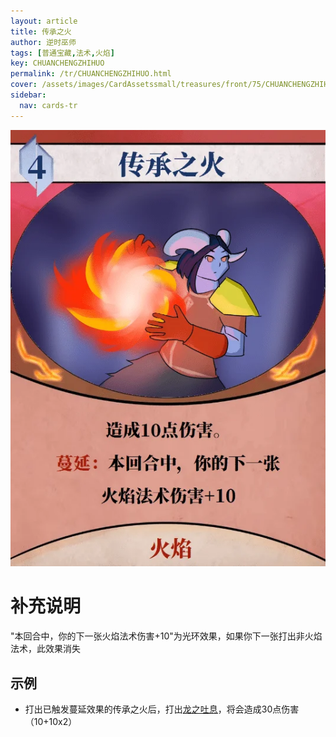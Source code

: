 ```yaml
---
layout: article
title: 传承之火
author: 逆时巫师
tags: [普通宝藏,法术,火焰]
key: CHUANCHENGZHIHUO
permalink: /tr/CHUANCHENGZHIHUO.html
cover: /assets/images/CardAssetssmall/treasures/front/75/CHUANCHENGZHIHUO.webp
sidebar:
  nav: cards-tr
---
```

![传承之火](/assets/images/CardAssets/treasures/front/75/CHUANCHENGZHIHUO.webp)

# 补充说明

"本回合中，你的下一张火焰法术伤害+10"为光环效果，如果你下一张打出非火焰法术，此效果消失

## 示例

* 打出已触发蔓延效果的传承之火后，打出[龙之吐息](/tr/LONGZHITUXI.html)，将会造成30点伤害（10+10x2）